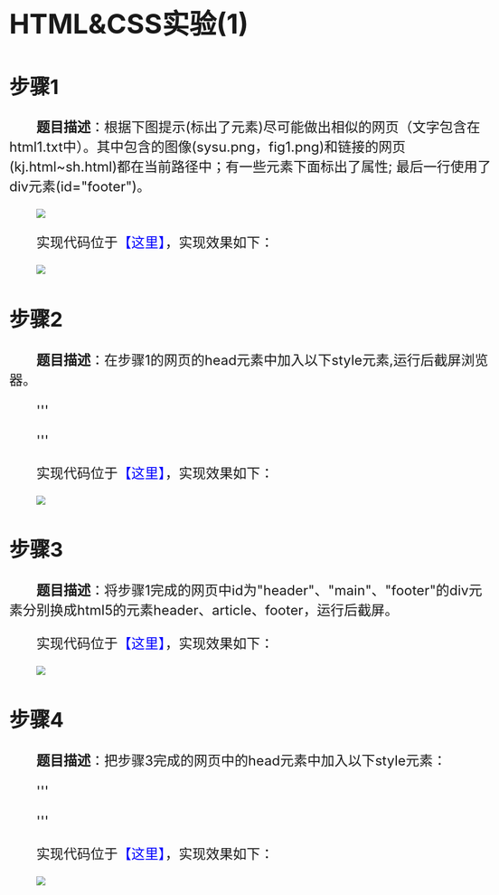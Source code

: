 # HTML&CSS实验(1)

## 步骤1

**题目描述**：根据下图提示(标出了元素)尽可能做出相似的网页（文字包含在html1.txt中）。其中包含的图像(sysu.png，fig1.png)和链接的网页(kj.html~sh.html)都在当前路径中；有一些元素下面标出了属性; 最后一行使用了div元素(id="footer")。

![](./images/1.png)

实现代码位于<a href="./code/answer/1.html">【这里】</a>，实现效果如下：

![](./images/2.png)

## 步骤2

**题目描述**：在步骤1的网页的head元素中加入以下style元素,运行后截屏浏览器。

'''
<style>
    a:link,a:visited {color:blue;text-decoration:none}
    body,inputC {font-size:24px}
    input{margin-top:20px}
    p {text-indent:2em}
    #main,#footer,#header{clear:both;max-width:40em;margin:80px auto}
    #header {margin:0px auto}
    ul li {float:left;list-style-type:none;width:4em;}
    #fig1 {float:right;}
    table {width:100%;border-collapse:collapse}
    td {text-align:center}
    #cominput {width:100%;height:100px}
    #comtitle {margin-top:40px}
</style>
'''

实现代码位于<a href="./code/answer/2.html">【这里】</a>，实现效果如下：

![](./images/3.png)

## 步骤3

**题目描述**：将步骤1完成的网页中id为"header"、"main"、"footer"的div元素分别换成html5的元素header、article、footer，运行后截屏。

实现代码位于<a href="./code/answer/3.html">【这里】</a>，实现效果如下：

![](./images/5.png)

## 步骤4

**题目描述**：把步骤3完成的网页中的head元素中加入以下style元素：

'''
<style>
    a:link,a:visited {color:blue;text-decoration:none}
    body,input,textarea {font-size:24px}
    input{margin-top:20px}
    p {text-indent:2em}
    article,footer,header{clear:both;max-width:40em;margin:80px auto}
    header {margin:0px auto}
    ul li {float:left;list-style-type:none;width:4em;}
    #fig1 {float:right;}
    table {width:100%;border-collapse:collapse}
    td {text-align:center}
    #cominput {width:100%;height:100px}
    #comtitle {margin-top:40px}
</style>
'''

实现代码位于<a href="./code/answer/4.html">【这里】</a>，实现效果如下：

![](./images/6.png)
